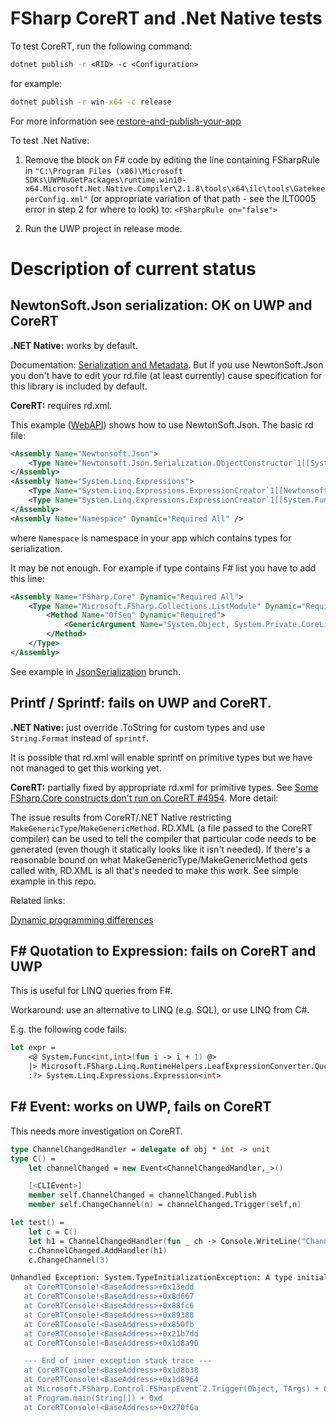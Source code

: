 # FSharp CoreRT and .Net Native tests

To test CoreRT, run the following command:

```cmd
dotnet publish -r <RID> -c <Configuration>
```

for example:
```cmd
dotnet publish -r win-x64 -c release
```

For more information see [restore-and-publish-your-app](https://github.com/dotnet/corert/tree/master/samples/HelloWorld#restore-and-publish-your-app)


To test .Net Native:

1. Remove the block on F# code by editing the line containing FSharpRule in `"C:\Program Files (x86)\Microsoft SDKs\UWPNuGetPackages\runtime.win10-x64.Microsoft.Net.Native.Compiler\2.1.8\tools\x64\ilc\tools\GatekeeperConfig.xml"` (or appropriate variation of that path - see the ILT0005 error in step 2 for where to look) to: `<FSharpRule on="false">`

2. Run the UWP project in release mode.

# Description of current status

## NewtonSoft.Json serialization: OK on UWP and CoreRT

**.NET Native:** works by default.

Documentation: [Serialization and Metadata](https://docs.microsoft.com/en-us/dotnet/framework/net-native/serialization-and-metadata). But if you use NewtonSoft.Json you don't have to edit your rd.file (at least currently) cause specification for this library is included by default.

**CoreRT:** requires rd.xml.

This example ([WebAPI](https://github.com/dotnet/corert/tree/master/samples/WebApi)) shows how to use NewtonSoft.Json. The basic rd file:

```xml
<Assembly Name="Newtonsoft.Json">
    <Type Name="Newtonsoft.Json.Serialization.ObjectConstructor`1[[System.Object,System.Private.CoreLib]]" Dynamic="Required All" />
</Assembly>
<Assembly Name="System.Linq.Expressions">
    <Type Name="System.Linq.Expressions.ExpressionCreator`1[[Newtonsoft.Json.Serialization.ObjectConstructor`1[[System.Object,System.Private.CoreLib]],Newtonsoft.Json]]" Dynamic="Required All" />
    <Type Name="System.Linq.Expressions.ExpressionCreator`1[[System.Func`2[[System.Object,System.Private.CoreLib],[System.Object,System.Private.CoreLib]],System.Private.CoreLib]]" Dynamic="Required All" />
</Assembly>
<Assembly Name="Namespace" Dynamic="Required All" />
```

where `Namespace` is namespace in your app which contains types for serialization.

It may be not enough. For example if type contains F# list you have to add this line:

```xml
<Assembly Name="FSharp.Core" Dynamic="Required All">
    <Type Name="Microsoft.FSharp.Collections.ListModule" Dynamic="Required All">
        <Method Name="OfSeq" Dynamic="Required">
            <GenericArgument Name="System.Object, System.Private.CoreLib" />
        </Method>            
    </Type>
</Assembly>
```

See example in [JsonSerialization](https://github.com/FoggyFinder/FSharpCoreRtTest/tree/JsonSerialization) brunch.

## Printf / Sprintf: fails on UWP and CoreRT.

**.NET Native:** just override .ToString for custom types and use `String.Format` instead of `sprintf`.

It is possible that rd.xml will enable sprintf on primitive types but we have not managed to get this working yet.

**CoreRT:** partially fixed by appropriate rd.xml for primitive types. See [Some FSharp.Core constructs don't run on CoreRT #4954](https://github.com/Microsoft/visualfsharp/issues/4954). More detail:

The issue results from CoreRT/.NET Native restricting `MakeGenericType`/`MakeGenericMethod`. RD.XML (a file passed to the CoreRT compiler) can be used to tell the compiler that particular code needs to be generated (even though it statically looks like it isn't needed). If there's a reasonable bound on what MakeGenericType/MakeGenericMethod gets called with, RD.XML is all that's needed to make this work. See simple example in this repo.

Related links:

[Dynamic programming differences](https://docs.microsoft.com/en-us/dotnet/framework/net-native/migrating-your-windows-store-app-to-net-native#dynamic-programming-differences)

## F# Quotation to Expression: fails on CoreRT and UWP

This is useful for LINQ queries from F#.

Workaround: use an alternative to LINQ (e.g. SQL), or use LINQ from C#.

E.g. the following code fails:

```fsharp
let expr = 
    <@ System.Func<int,int>(fun i -> i + 1) @>
    |> Microsoft.FSharp.Linq.RuntimeHelpers.LeafExpressionConverter.QuotationToExpression
    :?> System.Linq.Expressions.Expression<int>
```

## F# Event: works on UWP, fails on CoreRT

This needs more investigation on CoreRT.

```fsharp
type ChannelChangedHandler = delegate of obj * int -> unit
type C() =  
    let channelChanged = new Event<ChannelChangedHandler,_>()

    [<CLIEvent>]    
    member self.ChannelChanged = channelChanged.Publish
    member self.ChangeChannel(n) = channelChanged.Trigger(self,n)

let test() = 
    let c = C()
    let h1 = ChannelChangedHandler(fun _ ch -> Console.WriteLine("Channel = {0}", ch))
    c.ChannelChanged.AddHandler(h1)
    c.ChangeChannel(3)
```

```bash
Unhandled Exception: System.TypeInitializationException: A type initializer threw an exception. To determine which type, inspect the InnerException's StackTrace property. ---> EETypeRva:0x0063BF58: This object cannot be invoked because it was metadata-enabled for browsing only: 'FSLibrary.ChannelChangedHandler.Invoke(System.Object,System.Int32)' For more information, please visit  http://go.microsoft.com/fwlink/?LinkID=616867
   at CoreRTConsole!<BaseAddress>+0x13edd
   at CoreRTConsole!<BaseAddress>+0x8d667
   at CoreRTConsole!<BaseAddress>+0x88fc6
   at CoreRTConsole!<BaseAddress>+0x89388
   at CoreRTConsole!<BaseAddress>+0x850fb
   at CoreRTConsole!<BaseAddress>+0x21b7dd
   at CoreRTConsole!<BaseAddress>+0x1d8a90

   --- End of inner exception stack trace ---
   at CoreRTConsole!<BaseAddress>+0x1d8b38
   at CoreRTConsole!<BaseAddress>+0x1d8964
   at Microsoft.FSharp.Control.FSharpEvent`2.Trigger(Object, TArgs) + 0x23
   at Program.main(String[]) + 0xd
   at CoreRTConsole!<BaseAddress>+0x270f6a
```

